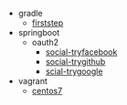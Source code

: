 

- gradle
  - [firststep](gradle/gradle/readme.md)
- springboot
  - oauth2
    - [social-tryfacebook](springboot/oauth2/social-tryfacebook/readme.md)
    - [social-trygithub](springboot/oauth2/social-trygithub/readme.md)
    - [scial-trygoogle](springboot/oauth2/social-trygoogle/readme.md)
- vagrant
  - [centos7](vagrant/centos7/README.md)
